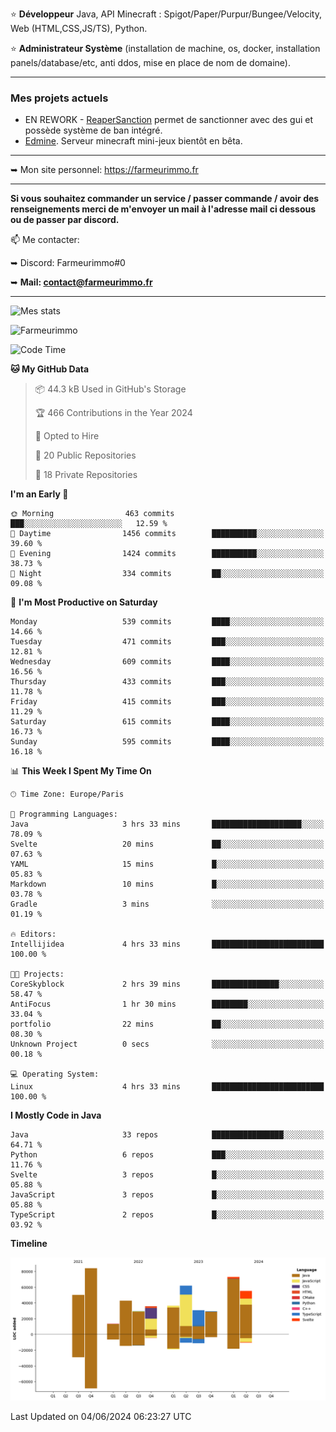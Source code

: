 ⭐ **Développeur** Java, API Minecraft : Spigot/Paper/Purpur/Bungee/Velocity, Web (HTML,CSS,JS/TS), Python.

⭐ **Administrateur Système** (installation de machine, os, docker, installation panels/database/etc, anti ddos, mise en place de nom de domaine).

---

### Mes projets actuels
- EN REWORK - [ReaperSanction](https://www.spigotmc.org/resources/reapersanction.89580/) permet de sanctionner avec des gui et possède système de ban intégré.
- [Edmine](https://edmine.net). Serveur minecraft mini-jeux bientôt en bêta.

---

➥ Mon site personnel: https://farmeurimmo.fr

---

**Si vous souhaitez commander un service / passer commande / avoir des renseignements merci de m'envoyer un mail à l'adresse mail ci dessous ou de passer par discord.**

📫 Me contacter:
 
   ➥ Discord: Farmeurimmo#0
   
   ➥ **Mail: contact@farmeurimmo.fr**

---

![Mes stats](https://github-readme-stats.farmeurimmo.fr/api?username=Farmeurimmo&count_private=true&show_icons=true&theme=radical)

<img src="https://komarev.com/ghpvc/?username=Farmeurimmo" alt="Farmeurimmo" />

<!--START_SECTION:waka-->
![Code Time](http://img.shields.io/badge/Code%20Time-1%2C363%20hrs%2059%20mins-blue)

**🐱 My GitHub Data** 

> 📦 44.3 kB Used in GitHub's Storage 
 > 
> 🏆 466 Contributions in the Year 2024
 > 
> 💼 Opted to Hire
 > 
> 📜 20 Public Repositories 
 > 
> 🔑 18 Private Repositories 
 > 
**I'm an Early 🐤** 

```text
🌞 Morning                463 commits         ███░░░░░░░░░░░░░░░░░░░░░░   12.59 % 
🌆 Daytime                1456 commits        ██████████░░░░░░░░░░░░░░░   39.60 % 
🌃 Evening                1424 commits        ██████████░░░░░░░░░░░░░░░   38.73 % 
🌙 Night                  334 commits         ██░░░░░░░░░░░░░░░░░░░░░░░   09.08 % 
```
📅 **I'm Most Productive on Saturday** 

```text
Monday                   539 commits         ████░░░░░░░░░░░░░░░░░░░░░   14.66 % 
Tuesday                  471 commits         ███░░░░░░░░░░░░░░░░░░░░░░   12.81 % 
Wednesday                609 commits         ████░░░░░░░░░░░░░░░░░░░░░   16.56 % 
Thursday                 433 commits         ███░░░░░░░░░░░░░░░░░░░░░░   11.78 % 
Friday                   415 commits         ███░░░░░░░░░░░░░░░░░░░░░░   11.29 % 
Saturday                 615 commits         ████░░░░░░░░░░░░░░░░░░░░░   16.73 % 
Sunday                   595 commits         ████░░░░░░░░░░░░░░░░░░░░░   16.18 % 
```


📊 **This Week I Spent My Time On** 

```text
🕑︎ Time Zone: Europe/Paris

💬 Programming Languages: 
Java                     3 hrs 33 mins       ████████████████████░░░░░   78.09 % 
Svelte                   20 mins             ██░░░░░░░░░░░░░░░░░░░░░░░   07.63 % 
YAML                     15 mins             █░░░░░░░░░░░░░░░░░░░░░░░░   05.83 % 
Markdown                 10 mins             █░░░░░░░░░░░░░░░░░░░░░░░░   03.78 % 
Gradle                   3 mins              ░░░░░░░░░░░░░░░░░░░░░░░░░   01.19 % 

🔥 Editors: 
Intellijidea             4 hrs 33 mins       █████████████████████████   100.00 % 

🐱‍💻 Projects: 
CoreSkyblock             2 hrs 39 mins       ███████████████░░░░░░░░░░   58.47 % 
AntiFocus                1 hr 30 mins        ████████░░░░░░░░░░░░░░░░░   33.04 % 
portfolio                22 mins             ██░░░░░░░░░░░░░░░░░░░░░░░   08.30 % 
Unknown Project          0 secs              ░░░░░░░░░░░░░░░░░░░░░░░░░   00.18 % 

💻 Operating System: 
Linux                    4 hrs 33 mins       █████████████████████████   100.00 % 
```

**I Mostly Code in Java** 

```text
Java                     33 repos            ████████████████░░░░░░░░░   64.71 % 
Python                   6 repos             ███░░░░░░░░░░░░░░░░░░░░░░   11.76 % 
Svelte                   3 repos             █░░░░░░░░░░░░░░░░░░░░░░░░   05.88 % 
JavaScript               3 repos             █░░░░░░░░░░░░░░░░░░░░░░░░   05.88 % 
TypeScript               2 repos             █░░░░░░░░░░░░░░░░░░░░░░░░   03.92 % 
```



**Timeline**

![Lines of Code chart](https://raw.githubusercontent.com/Farmeurimmo/Farmeurimmo/main/assets/bar_graph.png)


 Last Updated on 04/06/2024 06:23:27 UTC
<!--END_SECTION:waka-->
